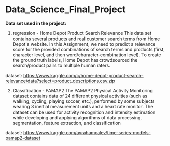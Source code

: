 # Data_Science_Final_Project

**Data set used in the project:**

1. regression - Home Depot Product Search Relevance
This data set contains several products and real customer search terms from Home Depot's website. In this Assignment, we need to predict a relevance score for the provided combinations of search terms and products (first, character level, and then word/character-combination level). To create the ground truth labels, Home Depot has crowdsourced the search/product pairs to multiple human raters.

dataset: https://www.kaggle.com/c/home-depot-product-search-relevance/data?select=product_descriptions.csv.zip

2. Classification - PAMAP2
The PAMAP2 Physical Activity Monitoring dataset contains data of 24 different physical activities (such as walking, cycling, playing soccer, etc.), performed by some subjects wearing 3 inertial measurement units and a heart rate monitor. The dataset can be used for activity recognition and intensity estimation while developing and applying algorithms of data processing, segmentation, feature extraction, and classification

dataset: https://www.kaggle.com/avrahamcalev/time-series-models-pamap2-dataset
